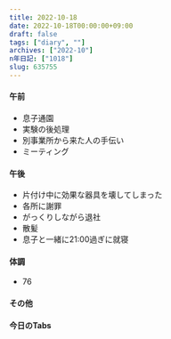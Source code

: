 ```yaml
---
title: 2022-10-18
date: 2022-10-18T00:00:00+09:00
draft: false
tags: ["diary", ""]
archives: ["2022-10"]
n年日記: ["1018"]
slug: 635755
---
```

#### 午前
- 息子通園
- 実験の後処理
- 別事業所から来た人の手伝い
- ミーティング
#### 午後
- 片付け中に効果な器具を壊してしまった
- 各所に謝罪
- がっくりしながら退社
- 散髪
- 息子と一緒に21:00過ぎに就寝
#### 体調
- 76
#### その他
#### 今日のTabs
